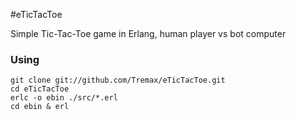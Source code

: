 #eTicTacToe

Simple Tic-Tac-Toe game in Erlang, human player vs bot computer

### Using

    git clone git://github.com/Tremax/eTicTacToe.git
    cd eTicTacToe
    erlc -o ebin ./src/*.erl
    cd ebin & erl
